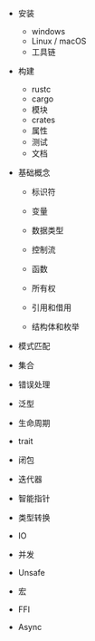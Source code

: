 -   安装
    -   windows
    -   Linux / macOS
    -   工具链

-   构建

    -   rustc
    -   cargo
    -   模块
    -   crates
    -   属性
    -   测试
    -   文档

-   基础概念

    -   标识符
    -   变量
    -   数据类型
    -   控制流
    -   函数
    -   所有权

    -   引用和借用
    -   结构体和枚举

-   模式匹配

-   集合

-   错误处理

-   泛型

-   生命周期

-   trait

-   闭包

-   迭代器

-   智能指针

-   类型转换

-   IO

-   并发

-   Unsafe

-   宏

-   FFI

-   Async